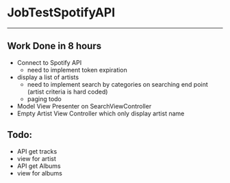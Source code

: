 # JobTestSpotifyAPI
----
## Work Done in 8 hours
  - Connect to Spotify API
    - need to implement token expiration
  - display a list of artists
    - need to implement search by categories on searching end point (artist criteria is hard coded)
    - paging todo
  - Model View Presenter on SearchViewController
  - Empty Artist View Controller which only display artist name

## Todo:
  - API get tracks
  - view for artist
  - API get Albums
  - view for albums
